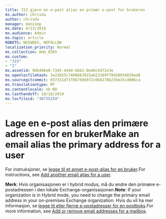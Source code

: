 ```yaml
---
title: 723 gjøre en e-post alias en primær e-post for brukeren
ms.author: chrisda
author: chrisda
manager: dansimp
ms.date: 4/13/2018
ms.audience: Admin
ms.topic: article
ROBOTS: NOINDEX, NOFOLLOW
localization_priority: Normal
ms.collection: Adm_O365
ms.custom:
- "723"
- "1"
ms.assetid: 9db496e8-7345-4449-bbb2-0ed8c6d72e3e
ms.openlocfilehash: 3e22655c7408863915ab22389f70d10956839ad8
ms.sourcegitcommit: 037331d71f06750d972c0b6278b23bb15c4806ca
ms.translationtype: MT
ms.contentlocale: nb-NO
ms.lasthandoff: 10/18/2019
ms.locfileid: "36735254"
---
```

# <a name="make-an-email-alias-the-primary-address-for-a-user"></a><span data-ttu-id="b083a-102">Lage en e-post alias den primære adressen for en bruker</span><span class="sxs-lookup"><span data-stu-id="b083a-102">Make an email alias the primary address for a user</span></span>

<span data-ttu-id="b083a-103">For instruksjoner, se [legge til et annet e-post-alias for en bruker](https://docs.microsoft.com/office365/admin/email/add-another-email-alias-for-a-user).</span><span class="sxs-lookup"><span data-stu-id="b083a-103">For instructions, see [Add another email alias for a user](https://docs.microsoft.com/office365/admin/email/add-another-email-alias-for-a-user).</span></span>

<span data-ttu-id="b083a-104">**Merk**: Hvis organisasjonen er i hybrid modus, må du endre den primære e-postadressen i den lokale Exchange-organisasjonen.</span><span class="sxs-lookup"><span data-stu-id="b083a-104">**Note**: If your organization is in Hybrid mode, you need to change the primary email address in your on-premises Exchange organization.</span></span> <span data-ttu-id="b083a-105">Hvis du vil ha mer informasjon, se [legge til eller fjerne e-postadresser for en postboks](https://technet.microsoft.com/library/bb123794.aspx).</span><span class="sxs-lookup"><span data-stu-id="b083a-105">For more information, see [Add or remove email addresses for a mailbox](https://technet.microsoft.com/library/bb123794.aspx).</span></span>
